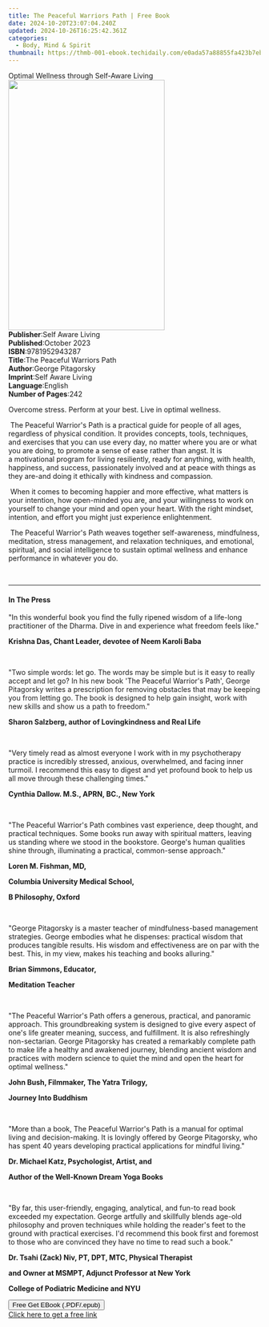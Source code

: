 ```yaml
---
title: The Peaceful Warriors Path | Free Book
date: 2024-10-20T23:07:04.240Z
updated: 2024-10-26T16:25:42.361Z
categories:
  - Body, Mind & Spirit
thumbnail: https://thmb-001-ebook.techidaily.com/e0ada57a88855fa423b7ebdb7327262499318307762494784b59bf4441f779e8.jpg
---
```

<main id="book-container">
  <div class="flex flex-col">
    <div class="book-brief flex-1 py-6 px-4 sm:p-6 md:py-10 md:px-8">
      <!-- brief-->
      <div class="book-brief-main">
        Optimal Wellness through Self-Aware Living
      </div>
    </div>
    <div
      class="book-meta-info flex-1 grid gap-4 col-start-1 col-end-3 row-start-1 sm:mb-6 sm:grid-cols-4 lg:gap-6 lg:col-start-2 lg:row-end-6 lg:row-span-6 lg:mb-0"
    >
      <div
        class="book-meta-info-left place-content-center mt-4 p-4 text-sm leading-6 col-start-2 col-span-2 dark:text-slate-400"
      >
        <img
          class="w-full h-500 object-cover rounded-lg sm:h-255 sm:col-span-2 lg:col-span-full"
          src="https://img-001-ebook.techidaily.com/f14002be30da814e00800666e33b28e6bf910d436d73425d2d51ecac005f3b57.jpg"
          alt=""
          width="312"
          height="500"
        />
      </div>
      <div
        class="book-meta-info-right mt-2 col-start-1 row-start-2 col-span-3 self-center"
      >
        <!-- meta data  -->
        <div class="flex flex-col px-4 md:px-8">
          <div class="flex-1">
            <strong>Publisher</strong>:<span class="px-2"
              >Self Aware Living</span
            >
          </div>
          <div class="flex-1">
            <strong>Published</strong>:<span class="px-2">October 2023</span>
          </div>
          <div class="flex-1">
            <strong>ISBN</strong>:<span class="px-2">9781952943287</span>
          </div>
          <div class="flex-1">
            <strong>Title</strong>:<span class="px-2"
              >The Peaceful Warriors Path</span
            >
          </div>
          <div class="flex-1">
            <strong>Author</strong>:<span class="px-2">George Pitagorsky</span>
          </div>
          <div class="flex-1">
            <strong>Imprint</strong>:<span class="px-2">Self Aware Living</span>
          </div>
          <div class="flex-1">
            <strong>Language</strong>:<span class="px-2">English</span>
          </div>
          <div class="flex-1">
            <strong>Number of Pages</strong>:<span class="px-2">242</span>
          </div>
        </div>
      </div>
    </div>
    <div class="book-description flex-1 py-6 px-4 sm:p-6 md:py-10 md:px-8">
      <div class="book-description-main">
        <div accordion-content="" id="description">
          <p class="ql-align-center">
            Overcome stress. Perform at your best. Live in optimal wellness.
          </p>
          <p>
            &nbsp;The Peaceful Warrior's Path is a practical guide for people of
            all ages, regardless of physical&nbsp;condition. It provides
            concepts, tools, techniques, and exercises that you can use every
            day, no&nbsp;matter where you are or what you are doing, to promote
            a sense of ease rather than angst. It is a&nbsp;motivational program
            for living resiliently, ready for anything, with health, happiness,
            and&nbsp;success, passionately involved and at peace with things as
            they are-and doing it ethically with&nbsp;kindness and compassion.
          </p>
          <p>
            &nbsp;When it comes to becoming happier and more effective, what
            matters is your intention, how&nbsp;open-minded you are, and your
            willingness to work on yourself to change your mind and
            open&nbsp;your heart. With the right mindset, intention, and effort
            you might just experience enlightenment.
          </p>
          <p>
            &nbsp;The Peaceful Warrior's Path weaves together self-awareness,
            mindfulness, meditation, stress management, and relaxation
            techniques, and emotional, spiritual, and social intelligence to
            sustain optimal&nbsp;wellness and enhance performance in whatever
            you do.&nbsp;
          </p>
          <p><br /></p>
        </div>
        <div class="accordion-fader"></div>
      </div>
    </div>
    <div class="book-excerpts flex-1 py-6 px-4 sm:p-6 md:py-10 md:px-8">
      <!-- excerpts-->
      <div class="book-excerpts-main">
        <hr />
        <h4 class="placeholder placeholder-heading">
          <span>In The Press</span>
        </h4>
        <p></p>
        <p>
          "In this wonderful book you find the fully ripened wisdom of a
          life-long practitioner of the Dharma. Dive in and experience what
          freedom feels like."
        </p>
        <p>
          <strong
            >Krishna Das, Chant Leader, devotee of Neem Karoli Baba</strong
          >
        </p>
        <p><br /></p>
        <p>
          <span style="color: rgba(34, 34, 34, 1)">"Two simple words: </span>let
          go<span style="color: rgba(34, 34, 34, 1)"
            >. The words may be simple but is it easy to really accept and let
            go? In his new book '</span
          >The Peaceful Warrior's Path<span style="color: rgba(34, 34, 34, 1)"
            >', George Pitagorsky writes a prescription for removing obstacles
            that may be keeping you from letting go. The book is designed to
            help gain insight, work with new skills and show us a path to
            freedom."</span
          >
        </p>
        <p>
          <span style="color: rgba(34, 34, 34, 1)"> </span
          ><strong style="color: rgba(34, 34, 34, 1)"
            >Sharon Salzberg, author of Lovingkindness and Real Life</strong
          >
        </p>
        <p><br /></p>
        <p>
          "Very timely read as almost everyone I work with in my psychotherapy
          practice is incredibly stressed, anxious, overwhelmed, and facing
          inner turmoil. I recommend this easy to digest and yet profound book
          to help us all move through these challenging times."
        </p>
        <p><strong>Cynthia Dallow. M.S., APRN, BC., New York</strong></p>
        <p>&nbsp;</p>
        <p>
          "The Peaceful Warrior's Path combines vast experience, deep thought,
          and practical techniques. Some books run away with spiritual matters,
          leaving us standing where we stood in the bookstore. George's human
          qualities shine through, illuminating a practical, common-sense
          approach."
        </p>
        <p><strong>Loren M. Fishman, MD,</strong></p>
        <p><strong>Columbia University Medical School,</strong></p>
        <p><strong>B Philosophy, Oxford</strong></p>
        <p>&nbsp;</p>
        <p>
          "George Pitagorsky is a master teacher of mindfulness-based management
          strategies. George embodies what he dispenses: practical wisdom that
          produces tangible results. His wisdom and effectiveness are on par
          with the best. This, in my view, makes his teaching and books
          alluring."
        </p>
        <p><strong>Brian Simmons, Educator,</strong></p>
        <p><strong>Meditation Teacher</strong></p>
        <p>&nbsp;</p>
        <p>
          "The Peaceful Warrior's Path offers a generous, practical, and
          panoramic approach. This groundbreaking system is designed to give
          every aspect of one's life greater meaning, success, and fulfillment.
          It is also refreshingly non-sectarian. George Pitagorsky has created a
          remarkably complete path to make life a healthy and awakened journey,
          blending ancient wisdom and practices with modern science to quiet the
          mind and open the heart for optimal wellness."
        </p>
        <p><strong>John Bush, Filmmaker, The Yatra Trilogy,</strong></p>
        <p><strong>Journey Into Buddhism</strong></p>
        <p>&nbsp;</p>
        <p>
          "More than a book, The Peaceful Warrior's Path is a manual for optimal
          living and decision-making. It is lovingly offered by George
          Pitagorsky, who has spent 40 years developing practical applications
          for mindful living."
        </p>
        <p><strong>Dr. Michael Katz, Psychologist, Artist, and</strong></p>
        <p><strong>Author of the Well-Known Dream Yoga Books</strong></p>
        <p>&nbsp;</p>
        <p>
          "By far, this user-friendly, engaging, analytical, and fun-to read
          book exceeded my expectation. George artfully and skillfully blends
          age-old philosophy and proven techniques while holding the reader's
          feet to the ground with practical exercises. I'd recommend this book
          first and foremost to those who are convinced they have no time to
          read such a book."
        </p>
        <p>
          <strong
            >Dr. Tsahi (Zack) Niv, PT, DPT, MTC, Physical Therapist</strong
          >
        </p>
        <p>
          <strong>and Owner at MSMPT, Adjunct Professor at New York</strong>
        </p>
        <p><strong>College of Podiatric Medicine and NYU</strong></p>
        <p></p>
      </div>
    </div>
    <div
      class="book-about-author flex-1 py-6 px-4 sm:p-6 md:py-10 md:px-8"
    ></div>
    <div class="book-free-get flex-1 py-6 px-4 sm:p-6 md:py-10 md:px-8">
      <button
        id="btn-free-get"
        class="bg-blue-500 hover:bg-blue-700 text-white font-bold py-2 px-4 rounded"
      >
        Free Get EBook (.PDF/.epub)
      </button>
      <div id="countdown-display" class="px-2 text-lg mt-2"></div>
      <a
        id="free-link"
        class="hidden bg-blue-500 hover:bg-blue-700 text-white font-bold py-2 px-4 rounded"
        href="https://www.ebooks.com/en-us/book/211120296/the-peaceful-warriors-path/george-pitagorsky/"
        target="_blank"
        >Click here to get a free link</a
      >
    </div>
    <script>
      let countdownTime = 0;
      let countdownInterval = null;
      document
        .getElementById('btn-free-get')
        .addEventListener('click', startCountdown);
      function startCountdown() {
        countdownTime = new Date().getTime() + 60000 * 3;
        countdownInterval = setInterval(updateCountdown, 1000);
        document.getElementById('btn-free-get').disabled = true;
        document
          .getElementById('btn-free-get')
          .classList.add('bg-gray-500', 'cursor-not-allowed');
      }
      function updateCountdown() {
        let currentTime = new Date().getTime();
        let timeLeft = countdownTime - currentTime;
        let secondsLeft = Math.floor(timeLeft / 1000);
        document.getElementById('countdown-display').innerHTML =
          `Remaining time: ${secondsLeft} seconds.`;
        if (secondsLeft <= 0) {
          clearInterval(countdownInterval);
          document.getElementById('btn-free-get').classList.add('hidden');
          document.getElementById('free-link').classList.remove('hidden');
          document.getElementById('countdown-display').innerHTML = '';
        }
      }
    </script>
  </div>
</main>

<ins class="adsbygoogle"
      style="display:block"
      data-ad-client="ca-pub-7571918770474297"
      data-ad-slot="8358498916"
      data-ad-format="auto"
      data-full-width-responsive="true"></ins>
    
